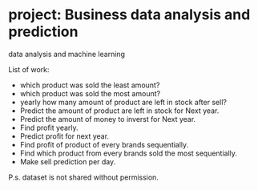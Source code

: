 # project: Business data analysis and prediction
 
 data analysis and machine learning

List of work: 
* which product was sold the least amount?
* which product was sold the most amount?
* yearly how many amount of product are left in stock after sell?
* Predict the amount of product are left in stock for Next year.
* Predict the amount of money to inverst for Next year.
* Find profit yearly. 
* Predict profit for next year.
* Find profit of product of every brands sequentially.
* Find which product from every brands sold the most sequentially.
* Make sell prediction per day.

P.s. dataset is not shared without permission.
